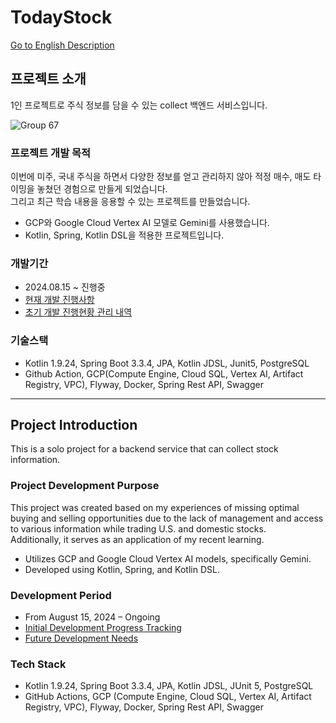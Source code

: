 # TodayStock
[Go to English Description](#project-introduction)

## 프로젝트 소개
1인 프로젝트로 주식 정보를 담을 수 있는 collect 백엔드 서비스입니다. 

![Group 67](https://github.com/user-attachments/assets/955d2363-0f91-44d9-bbeb-5bcefdc5cc99)


### 프로젝트 개발 목적
이번에 미주, 국내 주식을 하면서 다양한 정보를 얻고 관리하지 않아 적정 매수, 매도 타이밍을 놓쳤던 경험으로 만들게 되었습니다.  
그리고 최근 학습 내용을 응용할 수 있는 프로젝트를 만들었습니다.
- GCP와 Google Cloud Vertex AI 모델로 Gemini를 사용했습니다.
- Kotlin, Spring, Kotlin DSL을 적용한 프로젝트입니다.

### 개발기간
- 2024.08.15 ~ 진행중
- [현재 개발 진행사항](https://github.com/users/Ilpyo-Yang/projects/1)
- [초기 개발 진행현황 관리 내역](https://github.com/Ilpyo-Yang/TodayStock/issues/5)

### 기술스택
- Kotlin 1.9.24, Spring Boot 3.3.4, JPA, Kotlin JDSL, Junit5, PostgreSQL
- Github Action, GCP(Compute Engine, Cloud SQL, Vertex AI, Artifact Registry, VPC), Flyway, Docker, Spring Rest API, Swagger

---

## Project Introduction
This is a solo project for a backend service that can collect stock information.

### Project Development Purpose
This project was created based on my experiences of missing optimal buying and selling opportunities due to the lack of management and access to various information while trading U.S. and domestic stocks.  
Additionally, it serves as an application of my recent learning.
- Utilizes GCP and Google Cloud Vertex AI models, specifically Gemini.
- Developed using Kotlin, Spring, and Kotlin DSL.

### Development Period
- From August 15, 2024 – Ongoing
- [Initial Development Progress Tracking](https://github.com/users/Ilpyo-Yang/projects/1)
- [Future Development Needs](https://github.com/Ilpyo-Yang/TodayStock/issues/6)

### Tech Stack
- Kotlin 1.9.24, Spring Boot 3.3.4, JPA, Kotlin JDSL, JUnit 5, PostgreSQL
- GitHub Actions, GCP (Compute Engine, Cloud SQL, Vertex AI, Artifact Registry, VPC), Flyway, Docker, Spring Rest API, Swagger

